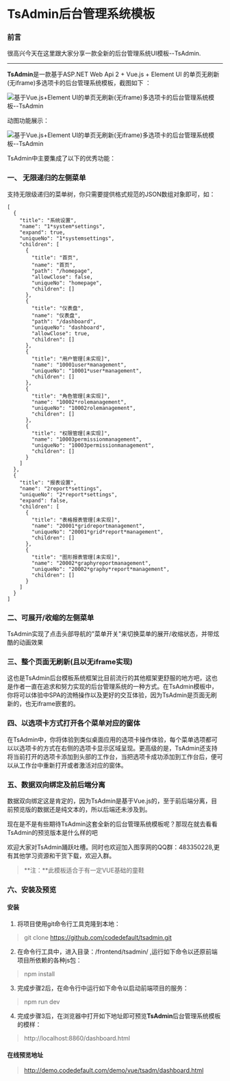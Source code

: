 # TsAdmin后台管理系统模板

### 前言

很高兴今天在这里跟大家分享一款全新的后台管理系统UI模板--TsAdmin.

* * *

**TsAdmin**是一款基于ASP.NET Web Api 2 + Vue.js + Element UI 的单页无刷新(无iframe)多选项卡的后台管理系统模板，截图如下 ：

![基于Vue.js+Element UI的单页无刷新(无iframe)多选项卡的后台管理系统模板--TsAdmin](https://statics.codedefault.com/uploads/2017/03/tsadmin-vue-element-ui-demo.png)

动图功能展示：

![基于Vue.js+Element UI的单页无刷新(无iframe)多选项卡的后台管理系统模板--TsAdmin](https://statics.codedefault.com/uploads/2018/01/tmp/vuejs-element-ui-single-page-application-spa-web-desktop-appliction-admin-template-demo-preview-001.gif)

TsAdmin中主要集成了以下的优秀功能：

### 一、 无限递归的左侧菜单


支持无限级递归的菜单树，你只需要提供格式规范的JSON数组对象即可，如：

```
[
  {
    "title": "系统设置",
    "name": "1*system*settings",
    "expand": true,
    "uniqueNo": "1*systemsettings",
    "children": [
      {
        "title": "首页",
        "name": "首页",
        "path": "/homepage",
        "allowClose": false,
        "uniqueNo": "homepage",
        "children": []
      },
      {
        "title": "仪表盘",
        "name": "仪表盘",
        "path": "/dashboard",
        "uniqueNo": "dashboard",
        "allowClose": true,
        "children": []
      },
      {
        "title": "用户管理[未实现]",
        "name": "10001user*management",
        "uniqueNo": "10001*user*management",
        "children": []
      },
      {
        "title": "角色管理[未实现]",
        "name": "10002*rolemanagement",
        "uniqueNo": "10002rolemanagement",
        "children": []
      },
      {
        "title": "权限管理[未实现]",
        "name": "10003permissionmanagement",
        "uniqueNo": "10003permissionmanagement",
        "children": []
      }
    ]
  },
  {
    "title": "报表设置",
    "name": "2report*settings",
    "uniqueNo": "2*report*settings",
    "expand": false,
    "children": [
      {
        "title": "表格报表管理[未实现]",
        "name": "20001*gridreportmanagement",
        "uniqueNo": "20001*grid*report*management",
        "children": []
      },
      {
        "title": "图形报表管理[未实现]",
        "name": "20002*graphyreportmanagement",
        "uniqueNo": "20002*graphy*report*management",
        "children": []
      }
    ]
  }
]
```

### 二、可展开/收缩的左侧菜单


TsAdmin实现了点击头部导航的"菜单开关"来切换菜单的展开/收缩状态，并带炫酷的动画效果

### 三、整个页面无刷新(且以无iframe实现)

这也是TsAdmin后台模板系统框架比目前流行的其他框架更舒服的地方吧，这也是作者一直在追求和努力实现的后台管理系统的一种方式。在TsAdmin模板中，你将可以体验中SPA的流畅操作以及更好的交互体验，因为TsAdmin是页面无刷新的，也无iframe嵌套的。

### 四、以选项卡方式打开各个菜单对应的窗体

在TsAdmin中，你将体验到类似桌面应用的选项卡操作体验，每个菜单选项都可以以选项卡的方式在右侧的选项卡显示区域呈现。更高级的是，TsAdmin还支持将当前打开的选项卡添加到头部的工作台，当把选项卡成功添加到工作台后，便可以从工作台中重新打开或者激活对应的窗体。

### 五、数据双向绑定及前后端分离

数据双向绑定这是肯定的，因为TsAdmin是基于Vue.js的，至于前后端分离，目前预览版的数据还是纯文本的，所以后端还未涉及到。

现在是不是有些期待TsAdmin这套全新的后台管理系统模板呢？那现在就去看看TsAdmin的预览版本是什么样的吧

欢迎大家对TsAdmin踊跃吐槽。同时也欢迎加入图享网的QQ群：483350228,更有其他学习资源和干货下载，欢迎入群。

> **注：**此模板适合于有一定VUE基础的童鞋

### 六、安装及预览

#### 安装

1. 将项目使用git命令行工具克隆到本地：
> git clone https://github.com/codedefault/tsadmin.git

2. 在命令行工具中，进入目录：/frontend/tsadmin/ ,运行如下命令以还原前端项目所依赖的各种js包：
> npm install

3. 完成步骤2后，在命令行中运行如下命令以启动前端项目的服务：
> npm run dev

4. 完成步骤3后，在浏览器中打开如下地址即可预览**TsAdmin**后台管理系统模板的模样：

> http://localhost:8860/dashboard.html


#### 在线预览地址

> http://demo.codedefault.com/demo/vue/tsadm/dashboard.html

